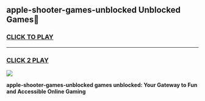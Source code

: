 
## apple-shooter-games-unblocked Unblocked Games👋
<h3>
<a href="https://news.freeplayer.one?title=apple-shooter-games-unblocked&ref=16F">CLICK TO PLAY</a></h3>
<hr>

<h3>
<a href="https://news.freeplayer.one?title=apple-shooter-games-unblocked&ref=16F">CLICK 2 PLAY</a>
  
</h3>

<a href="https://news.freeplayer.one?title=apple-shooter-games-unblocked&ref=16F/"><img src="https://clearcache.store/games.png"></a>


**apple-shooter-games-unblocked games unblocked: Your Gateway to Fun and Accessible Online Gaming**
